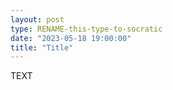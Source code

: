 ```yaml
---
layout: post
type: RENAME-this-type-to-socratic
date: "2023-05-18 19:00:00"
title: "Title"
---
```


TEXT
